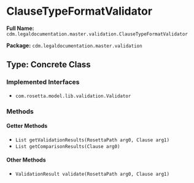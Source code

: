 # ClauseTypeFormatValidator

**Full Name:** `cdm.legaldocumentation.master.validation.ClauseTypeFormatValidator`

**Package:** `cdm.legaldocumentation.master.validation`

## Type: Concrete Class

### Implemented Interfaces

- `com.rosetta.model.lib.validation.Validator`

### Methods

#### Getter Methods

- `List getValidationResults(RosettaPath arg0, Clause arg1)`
- `List getComparisonResults(Clause arg0)`

#### Other Methods

- `ValidationResult validate(RosettaPath arg0, Clause arg1)`

